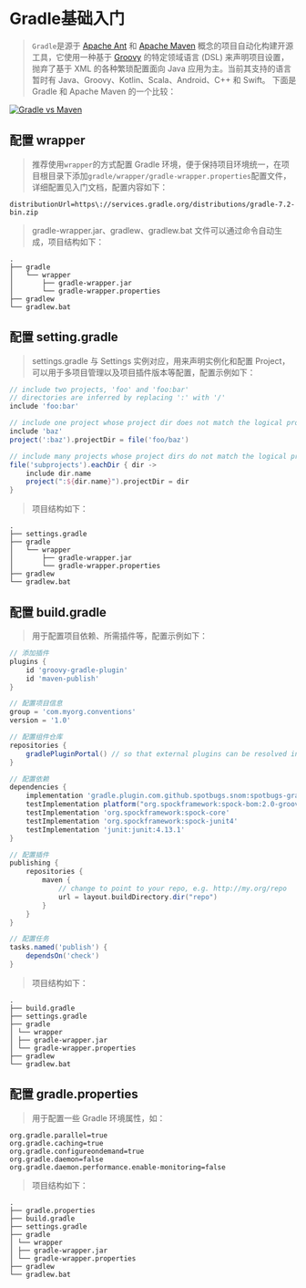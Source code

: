 # Gradle基础入门

> `Gradle`是源于 [Apache Ant](https://ant.apache.org/) 和 [Apache Maven](https://maven.apache.org/) 概念的项目自动化构建开源工具，它使用一种基于 [Groovy](https://groovy.apache.org/) 的特定领域语言 (DSL) 来声明项目设置，抛弃了基于 XML 的各种繁琐配置面向 Java 应用为主。当前其支持的语言暂时有 Java、Groovy、Kotlin、Scala、Android、C++ 和 Swift。 下面是 Gradle 和 Apache Maven 的一个比较：

[![Gradle vs Maven](https://gradle.org/images/gradle-vs-maven.gif)](https://gradle.org/maven-vs-gradle/)

## 配置 wrapper

> 推荐使用`wrapper`的方式配置 Gradle
> 环境，便于保持项目环境统一，在项目根目录下添加`gradle/wrapper/gradle-wrapper.properties`配置文件，详细配置见入门文档，配置内容如下：

```properties
distributionUrl=https\://services.gradle.org/distributions/gradle-7.2-bin.zip
```

> gradle-wrapper.jar、gradlew、gradlew.bat 文件可以通过命令自动生成，项目结构如下：

```
.
├── gradle
│   └── wrapper
│       ├── gradle-wrapper.jar
│       └── gradle-wrapper.properties
├── gradlew
└── gradlew.bat
```

## 配置 setting.gradle

> settings.gradle 与 Settings 实例对应，用来声明实例化和配置 Project，可以用于多项目管理以及项目插件版本等配置，配置示例如下：

```groovy
// include two projects, 'foo' and 'foo:bar'
// directories are inferred by replacing ':' with '/'
include 'foo:bar'

// include one project whose project dir does not match the logical project path
include 'baz'
project(':baz').projectDir = file('foo/baz')

// include many projects whose project dirs do not match the logical project paths
file('subprojects').eachDir { dir ->
    include dir.name
    project(":${dir.name}").projectDir = dir
}
```

> 项目结构如下：

```
.
├── settings.gradle
├── gradle
│   └── wrapper
│       ├── gradle-wrapper.jar
│       └── gradle-wrapper.properties
├── gradlew
└── gradlew.bat
```

## 配置 build.gradle

> 用于配置项目依赖、所需插件等，配置示例如下：

```groovy
// 添加插件
plugins {
    id 'groovy-gradle-plugin'
    id 'maven-publish'
}

// 配置项目信息
group = 'com.myorg.conventions'
version = '1.0'

// 配置组件仓库
repositories {
    gradlePluginPortal() // so that external plugins can be resolved in dependencies section
}

// 配置依赖
dependencies {
    implementation 'gradle.plugin.com.github.spotbugs.snom:spotbugs-gradle-plugin:4.6.2'
    testImplementation platform("org.spockframework:spock-bom:2.0-groovy-3.0")
    testImplementation 'org.spockframework:spock-core'
    testImplementation 'org.spockframework:spock-junit4'
    testImplementation 'junit:junit:4.13.1'
}

// 配置插件
publishing {
    repositories {
        maven {
            // change to point to your repo, e.g. http://my.org/repo
            url = layout.buildDirectory.dir("repo")
        }
    }
}

// 配置任务
tasks.named('publish') {
    dependsOn('check')
}
```

> 项目结构如下：

```
.
├── build.gradle
├── settings.gradle
├── gradle
│ └── wrapper
│ ├── gradle-wrapper.jar
│ └── gradle-wrapper.properties
├── gradlew
└── gradlew.bat
```

## 配置 gradle.properties

> 用于配置一些 Gradle 环境属性，如：

```properties
org.gradle.parallel=true
org.gradle.caching=true
org.gradle.configureondemand=true
org.gradle.daemon=false
org.gradle.daemon.performance.enable-monitoring=false
```

> 项目结构如下：

```
.
├── gradle.properties
├── build.gradle
├── settings.gradle
├── gradle
│ └── wrapper
│ ├── gradle-wrapper.jar
│ └── gradle-wrapper.properties
├── gradlew
└── gradlew.bat
```